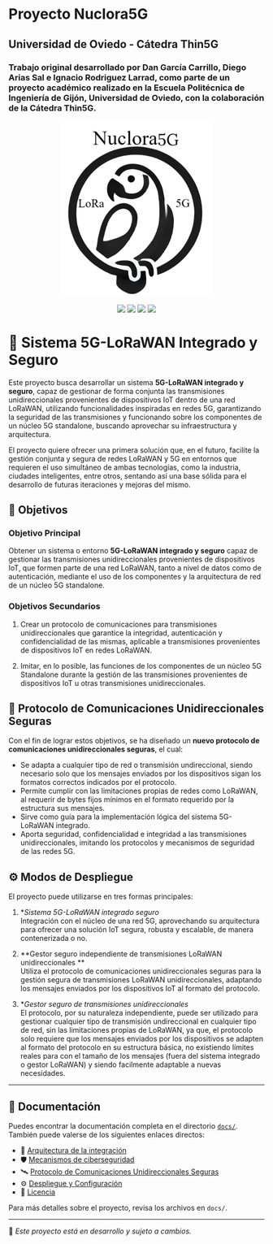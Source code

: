 # Proyecto Nuclora5G
## Universidad de Oviedo - Cátedra Thin5G

### Trabajo original desarrollado por Dan García Carrillo, Diego Arias Sal e Ignacio Rodriguez Larrad, como parte de un proyecto académico realizado en la Escuela Politécnica de Ingeniería de Gijón, Universidad de Oviedo, con la colaboración de la Cátedra Thin5G.

<p align="center">
  <img src="nuclora5G_logo.png" alt="Mi Logo" width="300">
</p>

<p align="center">
  <img src="https://img.shields.io/badge/Python-3.9%2B-blue?style=for-the-badge&logo=python">
  <img src="https://img.shields.io/badge/LoRaWAN-IoT-green?style=for-the-badge&logo=wifi">
  <img src="https://img.shields.io/badge/5G-IOT Integration-steelblue?style=for-the-badge&logo=globe">
  <img src="https://img.shields.io/badge/Versión-1.0.0-brightgreen?style=for-the-badge">
</p>

# 📡 Sistema 5G-LoRaWAN Integrado y Seguro

Este proyecto busca desarrollar un sistema **5G-LoRaWAN integrado y seguro**, capaz de gestionar de forma conjunta las transmisiones unidireccionales provenientes de dispositivos IoT dentro de una red LoRaWAN, utilizando funcionalidades inspiradas en redes 5G, garantizando la seguridad de las transmisiones y funcionando sobre los componentes de un núcleo 5G standalone, buscando aprovechar su infraestructura y arquitectura.

El proyecto quiere ofrecer una primera solución que, en el futuro, facilite la gestión conjunta y segura de redes LoRaWAN y 5G en entornos que requieren el uso simultáneo de ambas tecnologías, como la industria, ciudades inteligentes, entre otros, sentando así una base sólida para el desarrollo de futuras iteraciones y mejoras del mismo.

## 🎯 Objetivos

### Objetivo Principal

Obtener un sistema o entorno **5G-LoRaWAN integrado y seguro** capaz de gestionar las transmisiones unidireccionales provenientes de dispositivos IoT, que formen parte de una red LoRaWAN, tanto a nivel de datos como de autenticación, mediante el uso de los componentes y la arquitectura de red de un núcleo 5G standalone.

### Objetivos Secundarios

1. Crear un protocolo de comunicaciones para transmisiones unidireccionales que garantice la integridad, autenticación y confidencialidad de las mismas, aplicable a transmisiones provenientes de dispositivos IoT en redes LoRaWAN.

2. Imitar, en lo posible, las funciones de los componentes de un núcleo 5G Standalone durante la gestión de las transmisiones provenientes de dispositivos IoT u otras transmisiones unidireccionales.

## 🔐 Protocolo de Comunicaciones Unidireccionales Seguras

Con el fin de lograr estos objetivos, se ha diseñado un **nuevo protocolo de comunicaciones unidireccionales seguras**, el cual:
- Se adapta a cualquier tipo de red o transmisión undireccional, siendo necesario solo que los mensajes enviados por los dispositivos sigan los formatos correctos indicados por el protocolo.
- Permite cumplir con las limitaciones propias de redes como LoRaWAN, al requerir de bytes fijos mínimos en el formato requerido por la estructura sus mensajes.
- Sirve como guía para la implementación lógica del sistema 5G-LoRaWAN integrado.
- Aporta seguridad, confidencialidad e integridad a las transmisiones unidireccionales, imitando los protocolos y mecanismos de seguridad de las redes 5G.

## ⚙️ Modos de Despliegue

El proyecto puede utilizarse en tres formas principales:

1. **Sistema 5G-LoRaWAN integrado seguro*  
   Integración con el núcleo de una red 5G, aprovechando su arquitectura para ofrecer una solución IoT segura, robusta y escalable, de manera contenerizada o no.

2. **Gestor seguro independiente de transmisiones LoRaWAN unidireccionales **  
   Utiliza el protocolo de comunicaciones unidireccionales seguras para la gestión segura de transmisiones LoRaWAN unidireccionales, adaptando los mensajes enviados por los dispositivos IoT
   al formato del protocolo.

3. **Gestor seguro de transmisiones unidireccionales*  
   El protocolo, por su naturaleza independiente, puede ser utilizado para gestionar cualquier tipo de transmisión undireccional en cualquier tipo de red, sin las limitaciones propias de LoRaWAN, ya que, el protocolo solo requiere que los mensajes enviados por los dispositivos se adapten al formato del protocolo en su estructura básica, no existiendo límites reales para con el tamaño de los mensajes (fuera del sistema integrado o gestor LoRaWAN) y siendo facilmente adaptable a nuevas necesidades.
---

## 📖 Documentación

Puedes encontrar la documentación completa en el directorio [`docs/`](docs/). También puede valerse de los siguientes enlaces directos:

- 🧩 [Arquitectura de la integración](docs/arquitectura_red_integrada.md)
- 🛡️ [Mecanismos de ciberseguridad](docs/mecanismos_ciberseguridad.md)
- 🛰️ [Protocolo de Comunicaciones Unidireccionales Seguras](docs/protocolo_comunicaciones_unidireccionales_seguras.md)   
- ⚙️ [Despliegue y Configuración](docs/despliegue_configuracion.md)  
- 📜 [Licencia](LICENSE)  


Para más detalles sobre el proyecto, revisa los archivos en `docs/`.

---

📌 *Este proyecto está en desarrollo y sujeto a cambios.*
